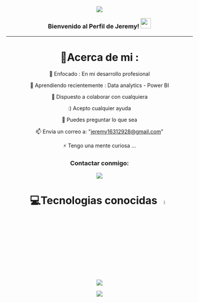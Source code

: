 <h3 align="center">

![](https://capsule-render.vercel.app/api?type=waving&color=gradient&height=100&section=header)


  Bienvenido al Perfil de Jeremy!
  <img src="https://media.giphy.com/media/hvRJCLFzcasrR4ia7z/giphy.gif" width="28">
</h3>


---
<div align="center">
  
# 💫Acerca de mi :
🔭 Enfocado : En mi desarrollo profesional

🌱 Aprendiendo recientemente : Data analytics - Power BI

  👯 Dispuesto a colaborar con cualquiera

  :) Acepto cualquier ayuda

  💬 Puedes preguntar lo que sea

  📫 Envia un correo a: "jeremy16312928@gmail.com"

  ⚡ Tengo una mente curiosa ...


<h3>Contactar conmigo:</h3>
<p>
<a href="https://www.linkedin.com/in/jeremy-antonio-s%C3%A1nchez-gal%C3%A1n-a07a91229/" target="blank"><img align="center" src="https://img.shields.io/badge/LinkedIn-0077B5?style=for-the-badge&logo=linkedin&logoColor=white"/></a>


# 💻Tecnologias conocidas <img src = "https://media2.giphy.com/media/QssGEmpkyEOhBCb7e1/giphy.gif?cid=ecf05e47a0n3gi1bfqntqmob8g9aid1oyj2wr3ds3mg700bl&rid=giphy.gif" width = 5%> 
  <a href="https://skillicons.dev">
    <img src="https://skillicons.dev/icons?i=py,css,html,javascript,sqlite,git,github,vscode,aws,gcp,figma&theme=light" />
  </a>








![](https://capsule-render.vercel.app/api?type=waving&color=gradient&height=100&section=footer)

</div>
